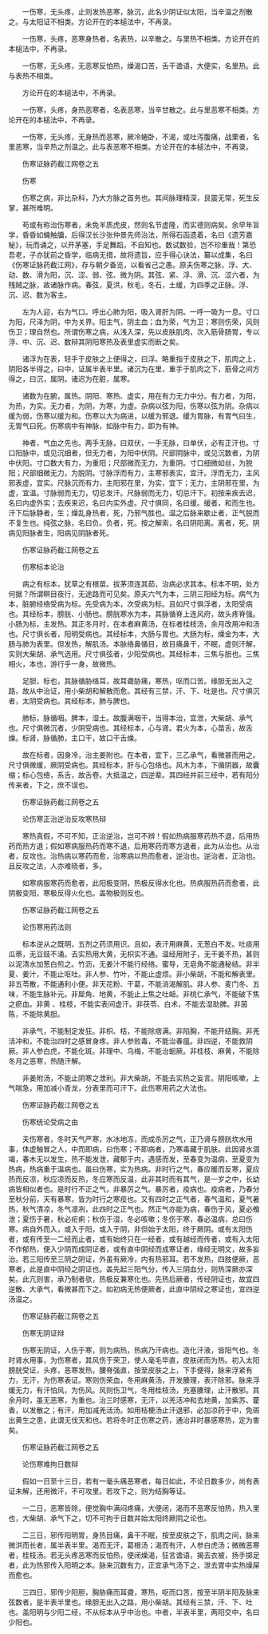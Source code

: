<!-- { "loadSidebar": true } -->
　　一伤寒，无头疼，止则发热恶寒，脉沉，此名少阴证似太阳，当辛温之剂散之。与太阳证不相类。方论开在的本槌法中，不再录。

　　一伤寒，头疼，恶寒身热者，名表热，以辛散之。与里热不相类。方论开在的本槌法中，不再录。

　　一伤寒，无头疼，无恶寒反怕热，燥渴口苦，舌干谵语，大便实，名里热。此与表热不相类。

　　方论开在的本槌法中，不再录。

　　一伤寒，头疼，身热恶寒者，名表恶寒，当辛甘散之。此与里恶寒不相类。方论开在的本槌法中，不再录。

　　一伤寒，无头疼，无身热而恶寒，厥冷蜷卧，不渴，或吐泻腹痛，战栗者，名里恶寒，当辛热之剂温之。此与表恶寒不相类。方论开在的本槌法中，不再录。

　　伤寒证脉药截江网卷之五

　　伤寒

　　伤寒之病，非比杂科，乃大方脉之首务也。其间脉理精深，艮震无常，死生反掌，甚所难明。

　　苟或有称治伤寒者，未免羊质虎皮，然则名节虚隆，而实德则病矣。余早年盲学，昏昏如蝇触牖，后得汉长沙张仲景先师治法，所得石函遗着，名曰《遗芳嘉秘》，玩而诵之，以开茅塞，手足舞蹈，不自知也。数试数验，岂不珍重哉！第恐吾老，子亦犹前之昏学，临病无措，故将遗旨，应手得心诀法，纂以成集，名曰《伤寒证脉药截江网》，存与朝夕备览，以看省己之愚。原夫伤寒之脉，浮、大、动、数、滑为阳，沉、涩、弱、弦、微为阴。其弦、紧、浮、滑、沉、涩六者，为残贼之脉，故诸脉作病。春弦，夏洪，秋毛，冬石，土缓，为四季之正脉。浮、沉、迟、数为客主。

　　左为人迎，右为气口。呼出心肺为阳，吸入肾肝为阴。一呼一吸为一息。寸口为阳，尺泽为阴，中为关界。阳主气，阴主血；血为荣，气为卫；寒则伤荣，风则伤卫；理自然也。所谓伤寒之病，从浅入深，先以皮肤肌肉，次入筋骨肠胃，专以浮、中、沉、迟、数辩其阴阳寒热及表里虚实而断之矣。

　　诸浮为在表，轻手于皮肤之上便得之，曰浮。略重指于皮肤之下，肌肉之上，阴阳各半得之，曰中，证属半表半里。诸沉为在里，重手于肌肉之下，筋骨之间方得之，曰沉，属阴。诸迟为在脏，属寒。

　　诸数为在腑，属热。阴阳、寒热、虚实，用在有力无力中分。有力者，为阳，为热，为实。无力者，为阴，为寒，为虚。杂病以弦为阳，伤寒以弦为阴。杂病以缓为弱，伤寒以缓为和。伤寒以大为病进，以缓为邪退。缓为胃脉，有胃气曰生，无胃气曰死。伤寒病中有神脉，如脉中有力，即为有神。

　　神者，气血之先也。两手无脉，曰双伏，一手无脉，曰单伏，必有正汗也。寸口阳脉中，或见沉细者，但无力者，为阳中伏阴。尺部阴脉中，或见沉数者，为阴中伏阳。寸口数大有力，为重阳；尺部微而无力，为重阴。寸口细微如丝，为脱阳；尺部细微无力，为脱阴。寸脉浮而有力，主寒邪表实，宜汗。浮而无力，主风邪表虚，宜实。尺脉沉而有力，主阳邪在里，为实，宜下；无力，主阴邪在里，为虚，宜温。寸脉弱而无力，切忌发汗。尺脉弱而无力，切忌汗下。初按来疾去迟，名曰内虚外实；去疾来迟，名曰内实外虚。尺寸俱同，名曰缓。缓者，和而生也。汗下后脉静者，生；燥乱身热者，死，乃邪气胜也。温之后脉来歇止者，正气脱而不复生也。纯弦之脉，名曰负。负者，死。按之解索，名曰阴阳离。离者，死。阴病见阳脉者生，阳病见阴脉者死。

　　伤寒证脉药截江网卷之五

　　伤寒标本论治

　　病之有标本，犹草之有根苗。拔茅须连其茹，治病必求其本。标本不明，处方何据？所谓瞑目夜行，无途路而可见矣。原夫六气为本，三阴三阳经为标。病气为本，脏腑经络受病为标。先受病为本，次受病为标。且如尺寸俱浮者，太阳受病也。其经标本，膀胱、小肠也。膀胱寒水为本，其脉循脊上连风府，故头疼脊强。小肠为标，主发热。其正冬月时，在本者麻黄汤，在标者桂枝汤，余月改用冲和汤也。尺寸俱长者，阳明受病也。其经标本，大肠与胃也。大肠为标，燥金为本，大肠与肺为表里。但发热，解肌汤。本脉络鼻循目，故目痛鼻干，不眠，虚则汗解，实则大柴胡、承气选用。尺寸俱弦者，少阳受病也。其经标本，三焦与胆也。三焦相火，本也，游行乎一身，故微热。

　　足胆，标也，其脉循胁络耳，故耳聋胁痛，寒热，呕而口苦。缘胆无出入之路，故从中治证，用小柴胡和解散而愈。其经有三禁，汗、下、吐是也。尺寸俱沉者，太阴受病也。其经标本，肺与脾也。

　　肺标，脉循咽。脾本，湿土。故腹满咽干，当得本治，宜泄，大柴胡、承气也。尺寸俱微沉者，少阴受病也。其经标本，心与肾。君火为本，心苗舌，故舌燥。标肾，脉循肺，主口干，故口干舌燥。

　　故在标者，因身冷，治主姜附也。在本者，宜下，三乙承气，看微甚而用之。尺寸俱微缓，厥阴受病也。其经标本，肝与心包络也。风木为本，下循阴器，故囊缩；标心包络，系舌，故舌卷。大抵温之，四逆辈。其四经并前三经中，若有阳分传来者，下之，庶不误也。

　　伤寒证脉药截江网卷之五

　　论伤寒正治逆治反攻寒热辩

　　寒热真假，不可不知，正治逆治，岂可不辨！假如热病服寒药热不退，后用热药而热方退；假如寒病服热药而寒不退，后用寒药而寒方退者，此为从治也。从治者，反攻也。治热病以寒药而愈，治寒病以热而愈者，逆治也。逆治者，正治也。且反攻之法，人亦难晓者，多。

　　如寒病服寒药而愈者，此阳极变阴，热极反得水化也。热病服热药而愈者，此阴极变阳，寒极反得火化也。盖物极则反也。

　　伤寒证脉药截江网卷之五

　　论伤寒用药法则

　　标本逆从之既明，五剂之药须用识。且如，表汗用麻黄，无葱白不发。吐痰用瓜蒂，无豆豉不涌。去实热用大黄，无枳实不通。温经用附子，无干姜不热，甚则以泥清水加葱白煎之。竹沥，无姜汁不能行经络。蜜导，无皂角不能通秘结。非半夏、姜汁，不能止呕吐。非人参、竹叶，不能止虚烦。非小柴胡，不能和解表里。非五苓散，不能通利小便。非天花粉、干葛，不能消渴解肌。非人参、麦门冬、五味，不能生脉补元。非犀角、地黄，不能止上焦之吐衄。非桃仁承气，不能破下焦之瘀血。非黄 、桂枝，不能实表间虚汗。非茯苓、白术，不能去湿助脾。非茵陈，不能除黄胆。

　　非承气，不能制定发狂。非枳、桔，不能除痞满。非陷胸，不能开结胸。非羌活冲和，不能治四时之感冒身疼。非人参败毒，不能治春瘟。非四逆，不能救阴厥。非人参白虎，不能化斑。非理中、乌梅，不能治蛔厥。非桂枝、麻黄，不能除冬月之恶寒，热随汗解。

　　非姜附汤，不能止阴寒之泄利。非大柴胡，不能去实热之妄言。阴阳咳嗽，上气喘急，用加减小青龙，分表里而可汗下。此伤寒用药之大法也。

　　伤寒证脉药截江网卷之五

　　伤寒统论受病之由

　　夫伤寒者，冬时天气严寒，水冰地冻，而成杀厉之气，正乃肾与膀胱坎水用事，体虚触冒之人，中而即病，曰伤寒；不即病者，乃寒毒藏于肌肤。此因肾水涸竭，春木无以发生，热不能发泄，藏郁于内，遇感而发，至春变为温病，至夏变为热病，热病重于温病也。虽曰伤寒，实为热病。非时行之气，春应暖而反寒，夏应热而反凉，秋应凉而反热，冬应寒而反温，此非其时而有其气，是一岁之中，长幼病皆相似者也。是时行不正之气，非暴厉之气。暴厉者，疫病也。疫病者，乃春分至秋分前，天有暴寒，皆为时行之寒疫也。又有四时之正气者，春气温和，夏气暑热，秋气清凉，冬气凛冽，此四时之正气也。然正气亦能为病，春伤于风，夏必飧泄；夏伤于暑，秋必疟痢；秋伤于湿，冬必咳嗽；冬伤于寒，春必温病，总曰伤寒。病自外而入，或入于阳，或入于阴，非但始于太阳，终于厥阴。或有太阳伤者，或有传至一二经而止者，或有始终只在一经者，或有越经而传者，或有入太阳不作郁热，便入少阴而成阴证者，或有直中阴经而成寒证者，缘经无明文，故多妄治。若三阳传至三阴之阴证，外虽有厥冷，内有热邪耳。若不发热，四肢便厥，恶寒者，此是直中阴经之阴证也。盖先起三阳气分，传入三阴血分，则热深厥亦深矣。此亢则害，承乃制者欤，热极反兼寒化也。先热后厥者，传经阴证也，故宜四逆散、大承气，看微甚而下之。如初病无热便厥者，此直中阴经之寒证也，宜四逆汤温之。

　　伤寒证脉药截江网卷之五

　　伤寒无阴证辩

　　伤寒无阴证，人伤于寒，则为病热，热病乃汗病也。造化汗液，皆阳气也。冬时肾水用事，为伤寒者，其风伤于荣卫，使人毫毛毕直，皮肤闭而为热。初入太阳膀胱受证，头疼，恶寒发热，腰脊强直，按至皮肤之上，下手便得，脉来浮紧有力，无汗，为伤寒表证。寒则伤荣血，冬用麻黄汤，开发腠理，表汗除邪。脉来浮缓无力，有汗怕风，为伤风。风则伤卫气，冬用桂枝汤，充塞腠理，止汗散邪。其余月时，虽无恶寒，为重也。治三时感寒，无汗，以羌活冲和去地黄，加紫苏、藿香，以发散之；有汗，用加减羌活汤。如用桔梗汤止汗退邪，必加凉药于中，免斑出黄生之患，此谓无伐天和也。若将冬时正伤寒之药，通治非时暴感寒热，定为害矣。

　　伤寒证脉药截江网卷之五

　　论伤寒难拘日数辩

　　假如一日至十三日，若有一毫头痛恶寒者，每日如此，不论日数多少，尚有表证未解，还用微汗，不可攻里。若攻下之，则为结胸等证。

　　一二日，恶寒皆除，便觉胸中满闷疼痛，大便闭，渴而不恶寒反怕热，热入里也，大柴胡、承气下之，切不可拘于日数并始太阳终厥阴之论也。

　　二三日，邪传阳明胃，身热目痛，鼻干不眠，按至皮肤之下，肌肉之间，脉来微洪而长者，属半表半里。渴而无汗，葛根汤；渴而有汗，人参白虎汤；微微恶寒者，桂枝汤。若无头疼恶寒而反怕热，便闭燥渴，狂言谵语，揭去衣被，扬手掷足者，此为热邪传入阳明之本。脉来沉数有力，正宜承气汤下之，泄去胃中实热燥屎而愈也。

　　三四日，邪传少阳胆，胸胁痛而耳聋，寒热，呕而口苦，按至半阴半阳及脉来弦数者，是半表半里也。缘胆无出入之路，用小柴胡。其经有三禁，汗、下、吐也。盖阳明与少阳二经，不从标本从乎中治也。中者，半表半里，两阳交中，名曰少阳也。

